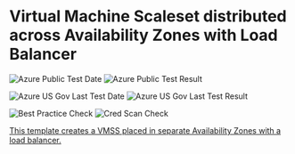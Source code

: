 # Virtual Machine Scaleset distributed across Availability Zones with Load Balancer

![Azure Public Test Date](https://azurequickstartsservice.blob.core.windows.net/badges/301-multi-vmss-linux-lb-zones/PublicLastTestDate.svg)
![Azure Public Test Result](https://azurequickstartsservice.blob.core.windows.net/badges/301-multi-vmss-linux-lb-zones/PublicDeployment.svg)

![Azure US Gov Last Test Date](https://azurequickstartsservice.blob.core.windows.net/badges/301-multi-vmss-linux-lb-zones/FairfaxLastTestDate.svg)
![Azure US Gov Last Test Result](https://azurequickstartsservice.blob.core.windows.net/badges/301-multi-vmss-linux-lb-zones/FairfaxDeployment.svg)

![Best Practice Check](https://azurequickstartsservice.blob.core.windows.net/badges/301-multi-vmss-linux-lb-zones/BestPracticeResult.svg)
![Cred Scan Check](https://azurequickstartsservice.blob.core.windows.net/badges/301-multi-vmss-linux-lb-zones/CredScanResult.svg)

<a href="https://portal.azure.com/#create/Microsoft.Template/uri/https%3A%2F%2Fraw.githubusercontent.com%2FAzure%2Fazure-quickstart-templates%2Fmaster%2F301-multi-vmss-lb-zones%2Fazuredeploy.json" target="_blank">
    

<a href="http://armviz.io/#/?load=https%3A%2F%2Fraw.githubusercontent.com%2FAzure%2Fazure-quickstart-templates%2Fmaster%2F301-multi-vmss-lb-zones%2Fazuredeploy.json" target="_blank">
    


This template creates a VMSS placed in separate Availability Zones with a load balancer.

